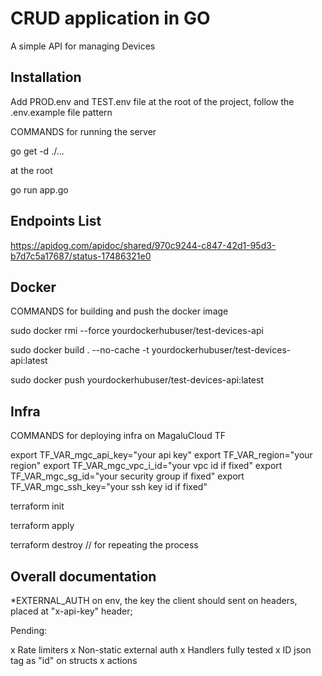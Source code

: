 # CRUD application in GO

A simple API for managing Devices

## Installation

Add PROD.env and TEST.env file at the root of the project, follow the .env.example file pattern

COMMANDS for running the server

go get -d ./...

at the root

go run app.go

## Endpoints List

https://apidog.com/apidoc/shared/970c9244-c847-42d1-95d3-b7d7c5a17687/status-17486321e0

## Docker

COMMANDS for building and push the docker image

sudo docker rmi --force yourdockerhubuser/test-devices-api

sudo docker build . --no-cache -t yourdockerhubuser/test-devices-api:latest

sudo docker push yourdockerhubuser/test-devices-api:latest

## Infra

COMMANDS for deploying infra on MagaluCloud TF

export TF_VAR_mgc_api_key="your api key"
export TF_VAR_region="your region"
export TF_VAR_mgc_vpc_i_id="your vpc id if fixed"
export TF_VAR_mgc_sg_id="your security group if fixed"
export TF_VAR_mgc_ssh_key="your ssh key id if fixed"

terraform init

terraform apply

terraform destroy // for repeating the process

## Overall documentation

*EXTERNAL_AUTH on env, the key the client should sent on headers, placed at "x-api-key" header;

Pending:

x Rate limiters
x Non-static external auth
x Handlers fully tested
x ID json tag as "id" on structs
x actions



